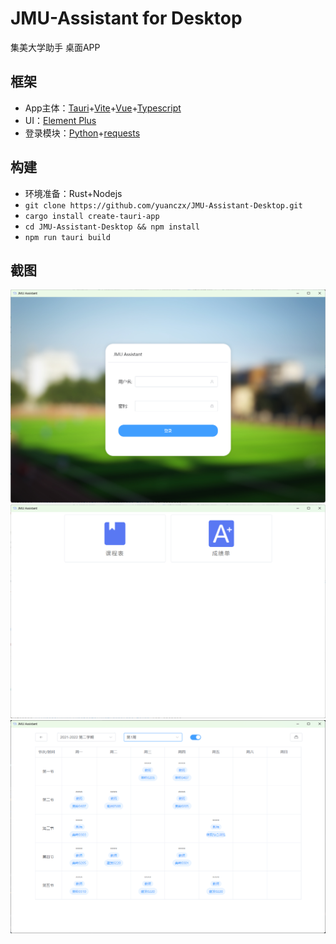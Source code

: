 # JMU-Assistant for Desktop
集美大学助手 桌面APP

## 框架
- App主体：[Tauri](https://tauri.app)+[Vite](https://vitejs.dev)+[Vue](https://vuejs.org)+[Typescript](https://www.typescriptlang.org/)
- UI：[Element Plus](https://element-plus.org)
- 登录模块：[Python](https://www.python.org)+[requests](https://github.com/psf/requests)

## 构建
- 环境准备：Rust+Nodejs
- `git clone https://github.com/yuanczx/JMU-Assistant-Desktop.git`
- `cargo install create-tauri-app`
- `cd JMU-Assistant-Desktop && npm install`
- `npm run tauri build`

## 截图
![](readme/login.png)
![](readme/menu.png)
![](readme/course.png)

